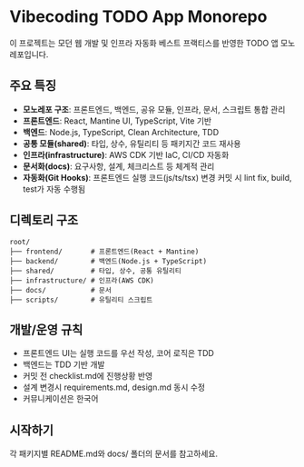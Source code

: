 # Vibecoding TODO App Monorepo

이 프로젝트는 모던 웹 개발 및 인프라 자동화 베스트 프랙티스를 반영한 TODO 앱 모노레포입니다.

## 주요 특징
- **모노레포 구조**: 프론트엔드, 백엔드, 공유 모듈, 인프라, 문서, 스크립트 통합 관리
- **프론트엔드**: React, Mantine UI, TypeScript, Vite 기반
- **백엔드**: Node.js, TypeScript, Clean Architecture, TDD
- **공통 모듈(shared)**: 타입, 상수, 유틸리티 등 패키지간 코드 재사용
- **인프라(infrastructure)**: AWS CDK 기반 IaC, CI/CD 자동화
- **문서화(docs)**: 요구사항, 설계, 체크리스트 등 체계적 관리
- **자동화(Git Hooks)**: 프론트엔드 실행 코드(js/ts/tsx) 변경 커밋 시 lint fix, build, test가 자동 수행됨

## 디렉토리 구조
```
root/
├── frontend/       # 프론트엔드(React + Mantine)
├── backend/        # 백엔드(Node.js + TypeScript)
├── shared/         # 타입, 상수, 공통 유틸리티
├── infrastructure/ # 인프라(AWS CDK)
├── docs/           # 문서
├── scripts/        # 유틸리티 스크립트
```

## 개발/운영 규칙
- 프론트엔드 UI는 실행 코드를 우선 작성, 코어 로직은 TDD
- 백엔드는 TDD 기반 개발
- 커밋 전 checklist.md에 진행상황 반영
- 설계 변경시 requirements.md, design.md 동시 수정
- 커뮤니케이션은 한국어

## 시작하기
각 패키지별 README.md와 docs/ 폴더의 문서를 참고하세요.
